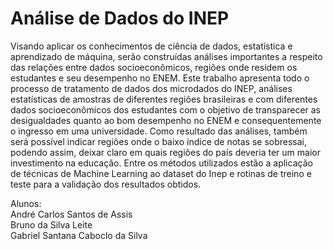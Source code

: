 # Análise de Dados do INEP
Visando aplicar os conhecimentos de ciência de dados, estatística e aprendizado de máquina, serão construídas análises importantes a respeito das relações entre dados socioeconômicos, regiões onde residem os estudantes e seu desempenho no ENEM. Este trabalho apresenta todo o processo de tratamento de dados dos microdados do INEP, análises estatísticas de amostras de diferentes regiões brasileiras e com diferentes dados socioeconômicos dos estudantes com o objetivo de transparecer as desigualdades quanto ao bom desempenho no ENEM e consequentemente o ingresso em uma universidade. Como resultado das análises, também será possível indicar regiões onde o baixo índice de notas se sobressai, podendo assim, deixar claro em quais regiões do país deveria ter um maior investimento na educação. Entre os métodos utilizados estão a aplicação de técnicas de Machine Learning ao dataset do Inep e rotinas de treino e teste para a validação dos resultados obtidos.

Alunos:</br>
André Carlos Santos de Assis</br>
Bruno da Silva Leite</br>
Gabriel Santana Caboclo da Silva</br>
        
